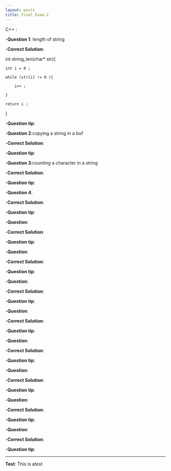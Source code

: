 ```yaml
---
layout: posts
title: Final Exam.2
---
```



C++ :


-**Question 1**: length of string 

-**Correct Solution**:

int string_len(char* str){

    int i = 0 ;

    while (str[i] != 0 ){

        i++ ;

    }

    return i ; 

}

-**Question tip**: 

-**Question 2**:copying a string in a buf

-**Correct Solution**:

-**Question tip**:


-**Question 3**:counting a character in a string 

-**Correct Solution**:

-**Question tip**:


-**Question 4**:

-**Correct Solution**:

-**Question tip**:


-**Question**:

-**Correct Solution**:

-**Question tip**:


-**Question**:

-**Correct Solution**:

-**Question tip**:


-**Question**:

-**Correct Solution**:

-**Question tip**:


-**Question**:

-**Correct Solution**:

-**Question tip**:


-**Question**:

-**Correct Solution**:

-**Question tip**:


-**Question**:

-**Correct Solution**:

-**Question tip**:


-**Question**:

-**Correct Solution**:

-**Question tip**:


-**Question**:

-**Correct Solution**:

-**Question tip**:


---
**Test**: This is atest

